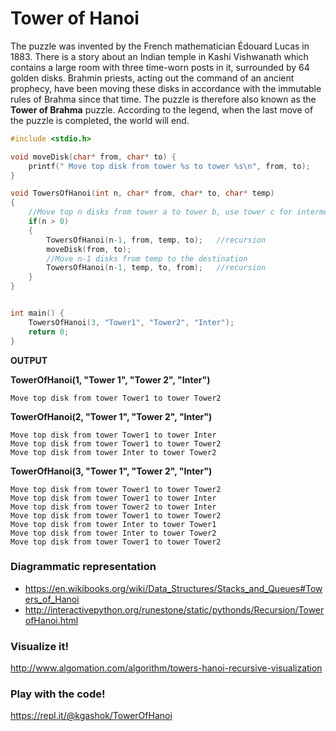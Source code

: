 

# Tower of Hanoi

The puzzle was invented by the French mathematician Édouard Lucas in 1883. There is a story about an Indian temple in Kashi Vishwanath which contains a large room with three time-worn posts in it, surrounded by 64 golden disks. Brahmin priests, acting out the command of an ancient prophecy, have been moving these disks in accordance with the immutable rules of Brahma since that time. The puzzle is therefore also known as the **Tower of Brahma** puzzle. According to the legend, when the last move of the puzzle is completed, the world will end.

```c
#include <stdio.h> 

void moveDisk(char* from, char* to) {
	printf(" Move top disk from tower %s to tower %s\n", from, to);
}

void TowersOfHanoi(int n, char* from, char* to, char* temp)
{
    //Move top n disks from tower a to tower b, use tower c for intermediate storage.
    if(n > 0)
    {
        TowersOfHanoi(n-1, from, temp, to);   //recursion
        moveDisk(from, to); 
        //Move n-1 disks from temp to the destination
        TowersOfHanoi(n-1, temp, to, from);   //recursion
    }
}


int main() {
	TowersOfHanoi(3, "Tower1", "Tower2", "Inter"); 
	return 0;
}
```

**OUTPUT**

**TowerOfHanoi(1, "Tower 1", "Tower 2", "Inter")**

	Move top disk from tower Tower1 to tower Tower2


**TowerOfHanoi(2, "Tower 1", "Tower 2", "Inter")**

	Move top disk from tower Tower1 to tower Inter
	Move top disk from tower Tower1 to tower Tower2
	Move top disk from tower Inter to tower Tower2

**TowerOfHanoi(3, "Tower 1", "Tower 2", "Inter")**

	Move top disk from tower Tower1 to tower Tower2
	Move top disk from tower Tower1 to tower Inter
	Move top disk from tower Tower2 to tower Inter
	Move top disk from tower Tower1 to tower Tower2
	Move top disk from tower Inter to tower Tower1
	Move top disk from tower Inter to tower Tower2
	Move top disk from tower Tower1 to tower Tower2

### Diagrammatic representation

- https://en.wikibooks.org/wiki/Data_Structures/Stacks_and_Queues#Towers_of_Hanoi
- http://interactivepython.org/runestone/static/pythonds/Recursion/TowerofHanoi.html

### Visualize it! 

http://www.algomation.com/algorithm/towers-hanoi-recursive-visualization

### Play with the code! 

https://repl.it/@kgashok/TowerOfHanoi